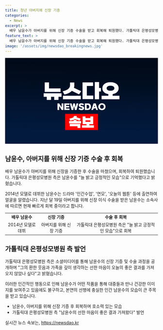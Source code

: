 ```yaml
---
title: 청년 아버지에 신장 기증
categories:
  - News
excerpt: >
  배우 남윤수가 아버지를 위해 신장 기증 수술을 받고 회복해 퇴원했다. 가톨릭대 은평성모병원은 늘 밝고 긍정적인 모습을 보여준 남윤수의 선한 마음이 좋은 결과를 가져왔다고 전했다. 이로써 남윤수는 연예 활동을 잠정 중단한 상태로 지난달 19일 수술을 받았고, 퇴원 후 아버지와 함께 건강한 모습을 보여줬다. 그는 드라마 인간수업을 통해 대중들의 이목을 사로잡았으며, 아버지의 효심을 지니고 있음을 입증했다.
feature_text: >
  배우 남윤수가 아버지를 위해 신장 기증 수술을 받고 회복해 퇴원했다. 가톨릭대 은평성모병원은 늘 밝고 긍정적인 모습을 보여준 남윤수의 선한 마음이 좋은 결과를 가져왔다고 전했다. 이로써 남윤수는 연예 활동을 잠정 중단한 상태로 지난달 19일 수술을 받았고, 퇴원 후 아버지와 함께 건강한 모습을 보여줬다. 그는 드라마 인간수업을 통해 대중들의 이목을 사로잡았으며, 아버지의 효심을 지니고 있음을 입증했다.
image: '/assets/img/newsdao_breakingnews.jpg'
---
```


<p><img src="/assets/img/newsdao_breakingnews.jpg" alt="firstkoreanews 속보" /></p>

<h2 data-ke-size="size26">남윤수, 아버지를 위해 신장 기증 수술 후 회복</h2>

<p data-ke-size="size16">배우 남윤수가 아버지를 위해 신장을 기증한 후 수술을 마쳤으며, 회복하여 퇴원했습니다. 가톨릭대 은평성모병원 측은 남윤수를 "늘 밝고 긍정적인 모습"으로 기억했다고 밝혔습니다.</p>

<p data-ke-size="size16">2014년 모델로 데뷔한 남윤수는 드라마 '인간수업', '연모', '오늘의 웹툰' 등에 출연하여 얼굴을 알렸습니다. 지난 달 19일 아버지를 위해 신장 이식 수술을 받은 남윤수는 소속사에 따르면 현재 빠르게 회복 중이라고 합니다.</p>

<table>
  <tr>
    <td style="text-align: center; height: 17px;"><b>배우 남윤수</b></td>
    <td style="text-align: center; height: 17px;"><b>신장 기증</b></td>
    <td style="text-align: center; height: 17px;"><b>수술 후 회복</b></td>
  </tr>
  <tr>
    <td style="text-align: center; height: 17px;">2014년 모델로 데뷔</td>
    <td style="text-align: center; height: 17px;">아버지를 위해 신장 기증</td>
    <td style="text-align: center; height: 17px;">가톨릭대 은평성모병원 측은 "늘 밝고 긍정적인 모습"으로 회복</td>
  </tr>
</table>

<h2 data-ke-size="size26">가톨릭대 은평성모병원 측 발언</h2>

<p data-ke-size="size16">가톨릭대 은평성모병원 측은 소셜미디어를 통해 남윤수의 신장 기증 및 수술 과정을 공개하며 "그의 환한 웃음과 가족을 깊이 생각하는 선한 마음이 오늘의 좋은 결과를 가져오지 않았나 싶다"고 밝혔습니다.</p>

<p data-ke-size="size16">이러한 인간적인 행동으로 인해 남윤수가 어떤 작품을 통해 대중들과 만나 건강한 이미지를 보여주고 있음에도 불구하고, 본연의 선행에 충실한 인간 남윤수의 모습이 큰 주목을 받고 있습니다.</p>

<ul>
  <li>남윤수, 아버지를 위해 신장 기증 후 회복하며 호소력 있는 모습</li>
  <li>가톨릭대 은평성모병원 측 "남윤수의 선한 마음이 좋은 결과 가져왔다" 발언</li>
</ul>
실시간 뉴스 속보는, <a href="https://newsdao.kr" rel="dofollow">https://newsdao.kr</a>


